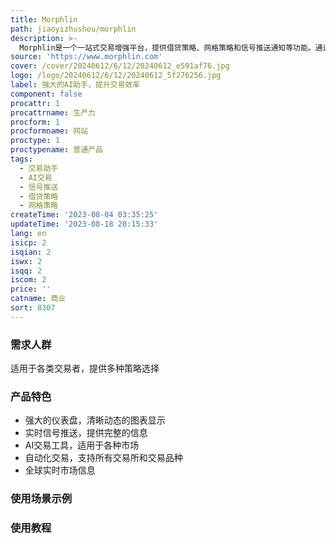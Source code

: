 ```yaml
---
title: Morphlin
path: jiaoyizhushou/morphlin
description: >-
  Morphlin是一个一站式交易增强平台，提供借贷策略、网格策略和信号推送通知等功能。通过强大的仪表盘和实时信号，使交易更明智高效。自动化交易策略适用于所有交易所和市场，助您实现被动收入。支持多种策略，实时提供全球各市场的信息。
source: 'https://www.morphlin.com'
cover: /cover/20240612/6/12/20240612_e591af76.jpg
logo: /logo/20240612/6/12/20240612_5f276256.jpg
label: 强大的AI助手，提升交易效率
component: false
procattr: 1
procattrname: 生产力
procform: 1
procformname: 网站
proctype: 1
proctypename: 普通产品
tags:
  - 交易助手
  - AI交易
  - 信号推送
  - 借贷策略
  - 网格策略
createTime: '2023-08-04 03:35:25'
updateTime: '2023-08-18 20:15:33'
lang: en
isicp: 2
isqian: 2
iswx: 2
isqq: 2
iscom: 2
price: ''
catname: 商业
sort: 8307
---
```




### 需求人群
适用于各类交易者，提供多种策略选择

### 产品特色
- 强大的仪表盘，清晰动态的图表显示
- 实时信号推送，提供完整的信息
- AI交易工具，适用于各种市场
- 自动化交易，支持所有交易所和交易品种
- 全球实时市场信息

### 使用场景示例


### 使用教程


  
